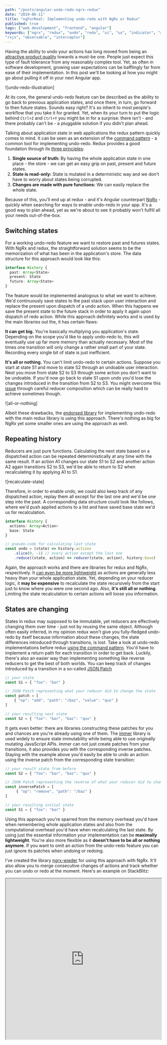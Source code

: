 ```yaml
---
path: "/posts/angular-undo-redo-ngrx-redux"
date: "2019-06-11"
title: "ngForReal: Implementing undo-redo with NgRx or Redux"
published: true
tags: ["web development", "frontend", "angular"]
keywords: ["ngrx", "redux", "undo", "redo", "ui", "ux", "indicator", "angularjs", "material", "loading", "spinner", 
"rxjs", "observable", "interceptor"]
---
```


Having the ability to undo your actions has long moved from being an
[attractive product quality](https://en.wikipedia.org/wiki/Kano_model)
towards a must-be one. People just expect this type of fault tolerance
from any reasonably complex tool. Yet, as often in software development,
growing user expectations can be bafflingly far from ease of their
implementation. In this post we'll be looking at how you might go about
pulling it off in your next Angular app.

![undo-redo-illustration]

At its core, the general undo-redo feature can be described as the
ability to go back to previous application states, and once there, in
turn, go forward to then future states. Sounds easy right? It's so
inherit to most people's workflow that you take it for granted. Yet,
when its your turn to put the logic behind `Ctrl+Z` and `Ctrl+Y` you
might be in for a surprise: there isn't - and there probably can't be -
a pluggable solution if you didn't plan ahead.

Talking about application state in web applications the redux pattern
quickly comes to mind. It can be seen as an extension of the
[command pattern](https://en.wikipedia.org/wiki/Command_pattern) - a
common tool for implementing undo-redo. Redux provides a good foundation
through its
[three principles](https://redux.js.org/introduction/three-principles):

1) **Single source of truth:** By having the whole application state in
   one place - the store - we can get an easy grip on past, present and
   future states.
2) **State is read-only:** State is mutated in a deterministic way and we
  don't have to worry about states being corrupted.
3) **Changes are made with pure functions:** We can easily replace the
  whole state.

Because of this, you'll end up at redux - and it's Angular counterpart
[NgRx](https://ngrx.io/) - quickly when searching for ways to enable
undo-redo in your app. It's a good way to plan ahead, yet as we're about
to see it probably won't fulfill all your needs out-of-the-box.

## Switching states

For a working undo-redo feature we want to restore past and futures
states. With NgRx and redux, the straightforward solution seems to be
the memorization of what has been in the application's store. The data
structure for this approach would look like this:

```typescript
interface History {
  past: Array<State>
  present: State
  future: Array<State>
}
```

The feature would be implemented analogous to what we want to achieve.
We'd continuously save states to the past stack upon user interaction
and replace the present upon dispatch of a undo action. When this
happens we save the present state to the future stack in order to apply
it again upon dispatch of redo action. While this approach definitely
works and is used by the main libraries out the, it has certain flaws:

**It can get big.** You're basically multiplying you application's
state. Depending on the scope you'd like to apply undo-redo to, this
will eventually use up far more memory than actually necessary. Most of
the times one transition will only change a rather small part of your
state. Recording every single bit of state is just inefficient.
   
**It's all or nothing.** You can't limit undo-redo to certain actions.
Suppose you start at state S1 and move to state S2 through an undoable
user interaction. Next you move from state S2 to S3 through some action
you don't want to be undoable. If you'd now go back to state S1 upon
undo you'd lose the changes introduced in the transition from S2 to S3.
You might overcome this
[issue](https://github.com/omnidan/redux-undo/issues/106) through
careful reducer composition which can be really hard to achieve
sometimes though.
   

![all-or-nothing]

Albeit these drawbacks, the
[endorsed library](https://github.com/omnidan/redux-undo/) for
implementing undo-redo with the main redux library is using this
approach. There's nothing as big for NgRx yet some smaller ones are 
using the approach as well.

## Repeating history

Reducers are just pure functions. Calculating the next state based on a
dispatched action can be repeated deterministically at any time with the
same result. If an action A1 changes our state S1 to S2 and another
action A2 again transitions S2 to S3, we'd be able to return to S2 when
recalculating it by applying A1 to S1. 

![recalculate-state]

Therefore, in order to enable undo, we could also keep track of any
dispatched action, replay them all except for the last one and we'd be
one step into the past. A corresponding data structure could look like
follows, where we'd push applied actions to a list and have saved base
state we'd us for recalculation.

```typescript
interface History {
  actions: Array<Action>
  base: State
}

// pseudo-code for calculating last state
const undo = (state) => history.actions
    .slice(0, -1) // every action except the last one
    .reduce((state, action) => reducer(state, action), history.base)
```

Again, the approach works and there are libraries for redux and NgRx,
respectively. It
[can even be more lightweight](https://github.com/JannicBeck/undox#motivation)
as actions are generally less heavy than your whole application state.
Yet, depending on your reducer logic, it **may be expensive** to
recalculate the state recursively from the start just to know where you
were one second ago. Also, **it's still all or nothing**. Limiting the
state recalculation to certain actions will loose you information.

## States are changing

States in redux may supposed to be immutable, yet reducers are
effectively changing them over time - just not by reusing the same
object. Although often easily inferred, in my opinion redux won't give
you fully-fledged undo-redo by itself because information about these
changes, the state differences introduced through transitions, is lost.
Take a look at undo-redo implementations before redux
[using the command pattern](https://www.codeproject.com/Articles/33384/Multilevel-Undo-and-Redo-Implementation-in-Cshar-2).
You'd have to implement a return path for each transition in order to
get back. Luckily, there's also an easier way than implementing
something like reverse reducers to get the best of both worlds. You can
keep track of changes introduced by a transition in a so-called
[JSON Patch](https://tools.ietf.org/html/rfc6902)

```typescript
// your state
const S1 = { "foo": "bar" }

// JSON Patch representing what your reducer did to change the state
const patch = [
    { "op": "add", "path": "/baz", "value": "qux" }
]

// your resulting next state
const S2 = { "foo": "bar", "baz": "qux" }
```

It gets even better: there are libraries constructing these patches for
you and chances are you're already using one of them. The
[immer](https://github.com/immerjs/immer) library is used widely to
ensure state immutability while being able to use originally mutating
JavaScript APIs. immer can not just create patches from your
transitions, it also provides you with the corresponding inverse
patches. Staying with the example above you'd easily be able to undo an
action using the inverse patch from the corresponding state transition:

```typescript
// your result state from before
const S2 = { "foo": "bar", "baz": "qux" }

// JSON Patch representing the reverse of what your reducer did to change the state
const inversePatch = [
     { "op": "remove", "path": "/baz" }
]

// your resulting initial state
const S1 = { "foo": "bar" }
```

Using this approach you're sparred from the memory overhead you'd have
when remembering whole application states and also from the
computational overhead you'd have when recalculating the last state. By
using just the essential information your implementation can be
**maximally lightweight**. You're also more flexible as it **doesn't
have to be all or nothing anymore**. If you want to omit an action from
the undo-redo feature you can just ignore its patches when undoing or
redoing.

I've created the library
[ngrx-wieder](https://github.com/nilsmehlhorn/ngrx-wieder) for using
this approach with NgRx. It'll also allow you to merge consecutive
changes of actions and track whether you can undo or redo at the moment.
Here's an example on StackBlitz:
<iframe 
style="width: 100%; height: 520px"
src="https://stackblitz.com/edit/ngrx-wieder-app?ctl=1&embed=1&file=src/app/app.component.ts&hideExplorer=1&view=preview">
</iframe>
